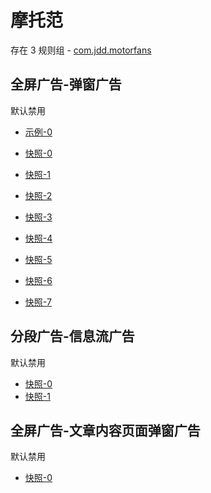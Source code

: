 # 摩托范

存在 3 规则组 - [com.jdd.motorfans](/src/apps/com.jdd.motorfans.ts)

## 全屏广告-弹窗广告

默认禁用

- [示例-0](https://user-images.githubusercontent.com/44717382/270852019-b0296eaa-a378-49b3-877b-acefca2a7d58.gif)

- [快照-0](https://i.gkd.li/import/12733646)
- [快照-1](https://i.gkd.li/import/12798654)
- [快照-2](https://i.gkd.li/import/12878843)
- [快照-3](https://i.gkd.li/import/12913956)
- [快照-4](https://i.gkd.li/import/13188861)
- [快照-5](https://i.gkd.li/import/12840710)
- [快照-6](https://i.gkd.li/import/13188928)
- [快照-7](https://i.gkd.li/import/12826288)

## 分段广告-信息流广告

默认禁用

- [快照-0](https://i.gkd.li/import/12826382)
- [快照-1](https://i.gkd.li/import/12829069)

## 全屏广告-文章内容页面弹窗广告

默认禁用

- [快照-0](https://i.gkd.li/import/12888087)
